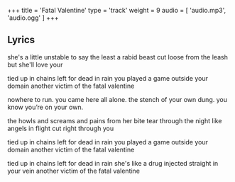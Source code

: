+++
title = 'Fatal Valentine'
type = 'track'
weight = 9
audio = [
    'audio.mp3',
    'audio.ogg'
]
+++

## Lyrics

she's a little unstable to say the least
a rabid beast cut loose from the leash
but she'll love your

tied up in chains left for dead in rain
you played a game outside your domain
another victim of the fatal valentine

nowhere to run. you came here all alone.
the stench of your own dung. you know you’re on your own.

the howls and screams and pains from her bite
tear through the night like angels in flight
cut right through you

tied up in chains left for dead in rain
you played a game outside your domain
another victim of the fatal valentine

tied up in chains left for dead in rain
she's like a drug injected straight in your vein
another victim of the fatal valentine
